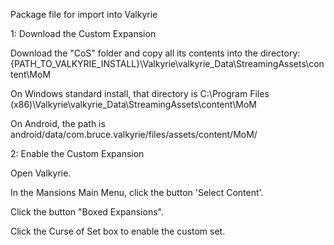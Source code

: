 Package file for import into Valkyrie

1: Download the Custom Expansion

Download the "CoS" folder and copy all its contents into the directory:{PATH_TO_VALKYRIE_INSTALL}\Valkyrie\valkyrie_Data\StreamingAssets\content\MoM

On Windows standard install, that directory is C:\Program Files (x86)\Valkyrie\valkyrie_Data\StreamingAssets\content\MoM

On Android, the path is android/data/com.bruce.valkyrie/files/assets/content/MoM/



2: Enable the Custom Expansion

Open Valkyrie.

In the Mansions Main Menu, click the button 'Select Content'.

Click the button "Boxed Expansions".

Click the Curse of Set box to enable the custom set.
